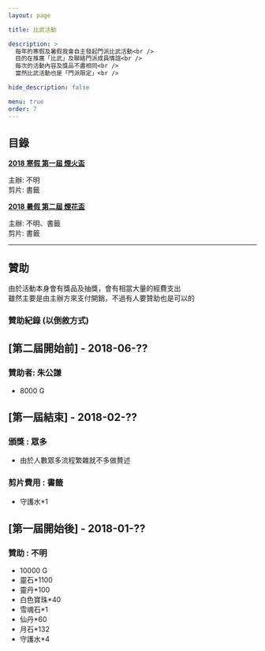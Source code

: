 ```yaml
---
layout: page

title: 比武活動

description: >
  每年的寒假及暑假我會自主發起門派比武活動<br />
  目的在推廣「比武」及聯絡門派成員情誼<br />
  每次的活動內容及獎品不盡相同<br />
  當然比武活動也是「門派限定」<br />

hide_description: false

menu: true
order: 7
---
```


## 目錄

[**2018 寒假 第一屆 煙火盃**](./1/)
> 
主辦: 不明  
剪片: 書籤  

[**2018 暑假 第二屆 煙花盃**](./2/)
> 
主辦: 不明、書籤  
剪片: 書籤  

---

## 贊助

>
由於活動本身會有獎品及抽獎，會有相當大量的經費支出  
雖然主要是由主辦方來支付開銷，不過有人要贊助也是可以的  

### 贊助紀錄 (以倒敘方式)

## [第二屆開始前] - 2018-06-??
### 贊助者: 朱公謙
- 8000 G

## [第一屆結束] - 2018-02-??
### 頒獎 : 眾多
- 由於人數眾多流程繁雜就不多做贅述

### 剪片費用 : 書籤
- 守護水*1

## [第一屆開始後] - 2018-01-??
### 贊助 : 不明
- 10000 G
- 靈石*1100
- 靈丹*100
- 白色寶珠*40
- 雪魂石*1
- 仙丹*60
- 月石*132
- 守護水*4